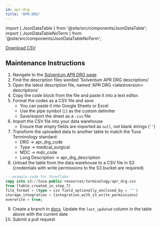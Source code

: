 ```yaml
---
id: apr-drg
title: "APR-DRG"
---
```


import { JsonDataTable } from '@site/src/components/JsonDataTable';
import { JsonDataTableNoTerm } from '@site/src/components/JsonDataTableNoTerm';

<JsonDataTable  jsonPath="nodes.seed\.the_tuva_project\.terminology__apr_drg.columns" />

<a href="https://tuva-public-resources.s3.amazonaws.com/versioned_terminology/latest/apr_drg.csv_0_0_0.csv.gz">Download CSV</a>

## Maintenance Instructions

1. Navigate to the [Solventum APR DRG page](https://www.solventum.com/en-us/home/h/f/b5005024009/)
2. Find the description files worded 'Solventum APR DRG descriptions'
3. Open the latest description file, named 'APR DRG &lt;latestversion&gt; descriptions'
4. Copy the code block from the file and paste it into a text editor.
5. Format the codes as a CSV file and save
    - You can paste it into Google Sheets or Excel
    - Use the pipe symbol (`|`) as the custom delimiter
    - Save/export the sheet as a `.csv` file
6. Import the CSV file into your data warehouse
    - Ensure that empty fields are imported as `null`, not blank strings (`''`)
7. Transform the uploaded data to another table to match the Tuva Terminology standard:
    - DRG → apr_drg_code
    - Type → medical_surgical
    - MDC → mdc_code
    - Long Description → apr_drg_description
8. Unload the table from the data warehouse to a CSV file in S3 (credentials with write permissions to the S3 bucket are required)
```sql
-- example code for Snowflake
copy into s3://tuva-public-resources/terminology/apr_drg.csv
from [table_created_in_step_7]
file_format = (type = csv field_optionally_enclosed_by = '"')
storage_integration = [integration_with_s3_write_permissions]
overwrite = true;
```
9. Create a branch in [docs](https://github.com/tuva-health/docs). Update the `last_updated` column in the table above with the current date
10. Submit a pull request

